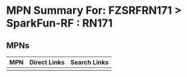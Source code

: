 



# MPN Summary For: FZSRFRN171 > SparkFun-RF : RN171

## MPNs
  

|MPN|Direct Links|Search Links|
| :--- | :--- | :--- |
||||
